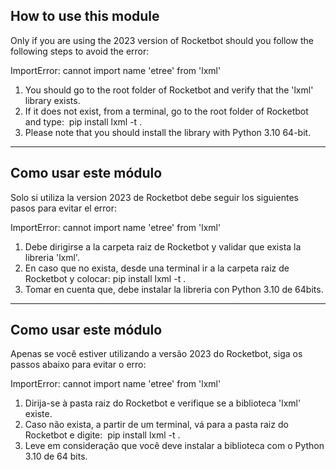 ## How to use this module

Only if you are using the 2023 version of Rocketbot should you follow the following steps to avoid the error:

ImportError: cannot import name 'etree' from 'lxml'

1. You should go to the root folder of Rocketbot and verify that the 'lxml' library exists.
2. If it does not exist, from a terminal, go to the root folder of Rocketbot and type:  pip install lxml -t .
3. Please note that you should install the library with Python 3.10 64-bit.

---

## Como usar este módulo

Solo si utiliza la version 2023 de Rocketbot debe seguir los siguientes pasos para evitar el error:

ImportError: cannot import name 'etree' from 'lxml'

1. Debe dirigirse a la carpeta raiz de Rocketbot y validar que exista la libreria 'lxml'.
2. En caso que no exista, desde una terminal ir a la carpeta raiz de Rocketbot y colocar: 
pip install lxml -t .
3. Tomar en cuenta que, debe instalar la libreria con Python 3.10 de 64bits.

---

## Como usar este módulo

Apenas se você estiver utilizando a versão 2023 do Rocketbot, siga os passos abaixo para evitar o erro:

ImportError: cannot import name 'etree' from 'lxml'

1. Dirija-se à pasta raiz do Rocketbot e verifique se a biblioteca 'lxml' existe.
2. Caso não exista, a partir de um terminal, vá para a pasta raiz do Rocketbot e digite:  pip install lxml -t .
3. Leve em consideração que você deve instalar a biblioteca com o Python 3.10 de 64 bits.
